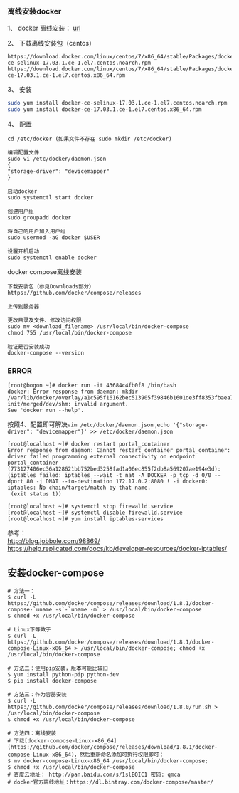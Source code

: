 ### 离线安装docker

1、 docker 离线安装：
[url](https://download.docker.com/linux/centos/7/x86_64/stable/Packages/)
 
2、 下载离线安装包（centos）
```text
https://download.docker.com/linux/centos/7/x86_64/stable/Packages/docker-ce-selinux-17.03.1.ce-1.el7.centos.noarch.rpm
https://download.docker.com/linux/centos/7/x86_64/stable/Packages/docker-ce-17.03.1.ce-1.el7.centos.x86_64.rpm
``` 
3、 安装
```sh
sudo yum install docker-ce-selinux-17.03.1.ce-1.el7.centos.noarch.rpm
sudo yum install docker-ce-17.03.1.ce-1.el7.centos.x86_64.rpm
``` 
4、 配置
```text
cd /etc/docker (如果文件不存在 sudo mkdir /etc/docker)
 
编辑配置文件
sudo vi /etc/docker/daemon.json
{
"storage-driver": "devicemapper"
}
 
启动docker
sudo systemctl start docker
 
创建用户组
sudo groupadd docker
 
将自己的用户加入用户组
sudo usermod -aG docker $USER
 
设置开机启动
sudo systemctl enable docker
``` 

docker compose离线安装
```
下载安装包（参见Downloads部分）
https://github.com/docker/compose/releases
 
上传到服务器
 
更改目录及文件、修改访问权限
sudo mv <download_filename> /usr/local/bin/docker-compose
chmod 755 /usr/local/bin/docker-compose
 
验证是否安装成功
docker-compose --version
```
### ERROR
```
[root@bogon ~]# docker run -it 43684c4fb0f8 /bin/bash
docker: Error response from daemon: mkdir /var/lib/docker/overlay/a1c595f16162bec513905f39846b1601de3ff8353fbaea7cd10e8ad83cad1e60-init/merged/dev/shm: invalid argument.
See 'docker run --help'.
```
按照4、配置即可解决`vim /etc/docker/daemon.json` ,`echo '{"storage-driver": "devicemapper"}' >> /etc/docker/daemon.json`

```
[root@localhost ~]# docker restart portal_container
Error response from daemon: Cannot restart container portal_container: driver failed programming external connectivity on endpoint portal_container (773127406ec36a128621bb752bed3258fad1a06ec855f2db8a569207ae194e3d):  (iptables failed: iptables --wait -t nat -A DOCKER -p tcp -d 0/0 --dport 80 -j DNAT --to-destination 172.17.0.2:8080 ! -i docker0: iptables: No chain/target/match by that name.
 (exit status 1))
```

```
[root@localhost ~]# systemctl stop firewalld.service
[root@localhost ~]# systemctl disable firewalld.service
[root@localhost ~]# yum install iptables-services
```
参考：  
http://blog.jobbole.com/98869/  
https://help.replicated.com/docs/kb/developer-resources/docker-iptables/


## 安装docker-compose
```
# 方法一：
$ curl -L https://github.com/docker/compose/releases/download/1.8.1/docker-compose-`uname -s`-`uname -m` > /usr/local/bin/docker-compose
$ chmod +x /usr/local/bin/docker-compose

# Linux下等效于
$ curl -L https://github.com/docker/compose/releases/download/1.8.1/docker-compose-Linux-x86_64 > /usr/local/bin/docker-compose; chmod +x /usr/local/bin/docker-compose

# 方法二：使用pip安装，版本可能比较旧
$ yum install python-pip python-dev
$ pip install docker-compose

# 方法三：作为容器安装
$ curl -L https://github.com/docker/compose/releases/download/1.8.0/run.sh > /usr/local/bin/docker-compose
$ chmod +x /usr/local/bin/docker-compose

# 方法四：离线安装
# 下载[docker-compose-Linux-x86_64](https://github.com/docker/compose/releases/download/1.8.1/docker-compose-Linux-x86_64)，然后重新命名添加可执行权限即可：
$ mv docker-compose-Linux-x86_64 /usr/local/bin/docker-compose;
$ chmod +x /usr/local/bin/docker-compose
# 百度云地址： http://pan.baidu.com/s/1slEOIC1 密码: qmca
# docker官方离线地址：https://dl.bintray.com/docker-compose/master/
```